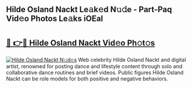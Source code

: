 ## Hilde Osland Nackt Le𝚊k𝚎d N𝚞𝚍e - Part-Paq Vid𝚎o Photos Le𝚊ks iOEaI

# <h2><a href="http://fb3gt8g.evod.top/?m=Hilde+Osland+Nackt">🔗 👉🔴 Hilde Osland Nackt Vid𝚎o Ph𝚘t𝚘s</a></h2>

[![Hilde Osland Nackt N𝚞d𝚎s](https://i.imgur.com/8V9OHl7.gif)](http://fb3gt8g.evod.top/?m=Hilde+Osland+Nackt)
Web celebrity Hilde Osland Nackt and digital artist, renowned for posting dance and lifestyle content through solo and collaborative dance routines and brief videos. Public figures Hilde Osland Nackt can be role models for both positive and negative behaviors. 
